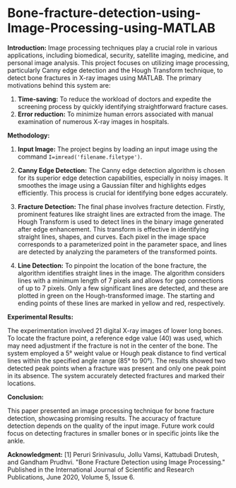 # Bone-fracture-detection-using-Image-Processing-using-MATLAB

**Introduction:**
Image processing techniques play a crucial role in various applications, including biomedical, security, satellite imaging, medicine, and personal image analysis. This project focuses on utilizing image processing, particularly Canny edge detection and the Hough Transform technique, to detect bone fractures in X-ray images using MATLAB. The primary motivations behind this system are:

1. **Time-saving:** To reduce the workload of doctors and expedite the screening process by quickly identifying straightforward fracture cases.
2. **Error reduction:** To minimize human errors associated with manual examination of numerous X-ray images in hospitals.

**Methodology:**

1. **Input Image:** The project begins by loading an input image using the command `I=imread('filename.filetype')`.

2. **Canny Edge Detection:** The Canny edge detection algorithm is chosen for its superior edge detection capabilities, especially in noisy images. It smoothes the image using a Gaussian filter and highlights edges efficiently. This process is crucial for identifying bone edges accurately.

3. **Fracture Detection:** The final phase involves fracture detection. Firstly, prominent features like straight lines are extracted from the image. The Hough Transform is used to detect lines in the binary image generated after edge enhancement. This transform is effective in identifying straight lines, shapes, and curves. Each pixel in the image space corresponds to a parameterized point in the parameter space, and lines are detected by analyzing the parameters of the transformed points.

4. **Line Detection:** To pinpoint the location of the bone fracture, the algorithm identifies straight lines in the image. The algorithm considers lines with a minimum length of 7 pixels and allows for gap connections of up to 7 pixels. Only a few significant lines are detected, and these are plotted in green on the Hough-transformed image. The starting and ending points of these lines are marked in yellow and red, respectively.

**Experimental Results:**

The experimentation involved 21 digital X-ray images of lower long bones. To locate the fracture point, a reference edge value (40) was used, which may need adjustment if the fracture is not in the center of the bone. The system employed a 5° weight value or Hough peak distance to find vertical lines within the specified angle range (85° to 90°). The results showed two detected peak points when a fracture was present and only one peak point in its absence. The system accurately detected fractures and marked their locations.

**Conclusion:**

This paper presented an image processing technique for bone fracture detection, showcasing promising results. The accuracy of fracture detection depends on the quality of the input image. Future work could focus on detecting fractures in smaller bones or in specific joints like the ankle.

**Acknowledgment:**
[1] Peruri Srinivasulu, Jollu Vamsi, Kattubadi Drutesh, and Gandham Prudhvi. "Bone Fracture Detection using Image Processing." Published in the International Journal of Scientific and Research Publications, June 2020, Volume 5, Issue 6.
